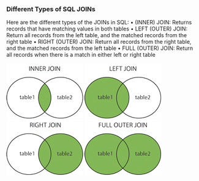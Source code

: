 ### Different Types of SQL JOINs
Here are the different types of the JOINs in SQL:
•	(INNER) JOIN: Returns records that have matching values in both tables
•	LEFT (OUTER) JOIN: Return all records from the left table, and the matched records from the right table
•	RIGHT (OUTER) JOIN: Return all records from the right table, and the matched records from the left table
•	FULL (OUTER) JOIN: Return all records when there is a match in either left or right table

![alt text](imgs/inner_join.gif)
![alt text](imgs/left_join.gif)
![alt text](imgs/right_join.gif)
![alt text](imgs/full_join.gif)
